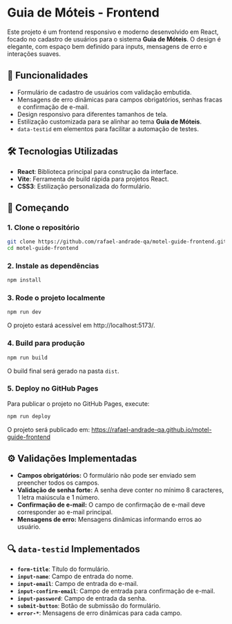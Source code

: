 # Guia de Móteis - Frontend

Este projeto é um frontend responsivo e moderno desenvolvido em React, focado no cadastro de usuários para o sistema **Guia de Móteis**. O design é elegante, com espaço bem definido para inputs, mensagens de erro e interações suaves.

## 📄 Funcionalidades
- Formulário de cadastro de usuários com validação embutida.
- Mensagens de erro dinâmicas para campos obrigatórios, senhas fracas e confirmação de e-mail.
- Design responsivo para diferentes tamanhos de tela.
- Estilização customizada para se alinhar ao tema **Guia de Móteis**.
- `data-testid` em elementos para facilitar a automação de testes.

## 🛠️ Tecnologias Utilizadas
- **React**: Biblioteca principal para construção da interface.
- **Vite**: Ferramenta de build rápida para projetos React.
- **CSS3**: Estilização personalizada do formulário.

## 🚀 Começando

### 1. Clone o repositório
```bash
git clone https://github.com/rafael-andrade-qa/motel-guide-frontend.git
cd motel-guide-frontend
```

### 2. Instale as dependências
```bash
npm install
```

### 3. Rode o projeto localmente
```bash
npm run dev
```
O projeto estará acessível em http://localhost:5173/.

### 4. Build para produção
```bash
npm run build
```
O build final será gerado na pasta `dist`.

### 5. Deploy no GitHub Pages
Para publicar o projeto no GitHub Pages, execute:

```bash
npm run deploy
```
O projeto será publicado em: https://rafael-andrade-qa.github.io/motel-guide-frontend

## ⚙️ Validações Implementadas
- **Campos obrigatórios:** O formulário não pode ser enviado sem preencher todos os campos.
- **Validação de senha forte:** A senha deve conter no mínimo 8 caracteres, 1 letra maiúscula e 1 número.
- **Confirmação de e-mail:** O campo de confirmação de e-mail deve corresponder ao e-mail principal.
- **Mensagens de erro:** Mensagens dinâmicas informando erros ao usuário.

## 🔍 `data-testid` Implementados
- **`form-title`**: Título do formulário.
- **`input-name`**: Campo de entrada do nome.
- **`input-email`**: Campo de entrada do e-mail.
- **`input-confirm-email`**: Campo de entrada para confirmação de e-mail.
- **`input-password`**: Campo de entrada da senha.
- **`submit-button`**: Botão de submissão do formulário.
- **`error-*`**: Mensagens de erro dinâmicas para cada campo.
